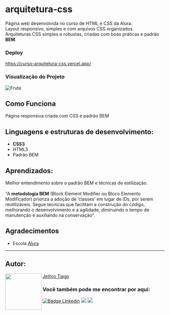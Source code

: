 # arquitetura-css

Pàgina web desenvolvida no curso de HTML e CSS da Alura.<br>
Layout responsivo, simples e com arquivos CSS organizados.<br>
Arquiteturas CSS simples e robustas, criadas com boas práticas e padrão <strong>BEM</strong>.

### Deploy

https://curso-arquitetura-css.vercel.app/

### Visualização do Projeto

![Fruta](https://user-images.githubusercontent.com/103612874/205366040-4af6f33d-c69b-4177-872f-9f940444b9fa.png)

## Como Funciona

Página responsiva criada com CSS e padrão BEM

## Linguagens e estruturas de desenvolvimento:

* <strong>CSS3</strong>
* HTML5
* Padrão BEM

## Aprendizados:

Melhor entendimento sobre o padrão BEM e técnicas de estilização.<br><br>
"A <strong>metodologia BEM</strong> (Block Element Modifier ou Bloco Elemento Modificador) prioriza a adoção de ‘classes’ em lugar de IDs, por serem reutilizáveis. Segue técnicas que facilitam a construção do código, melhorando o desenvolvimento e a agilidade, diminuindo o tempo de manutenção e auxiliando na conservação".

## Agradecimentos

* Escola [Alura](https://www.alura.com.br/)

---

<h2 id="autor" align="left">Autor:</h2>
  <img align="left" src="https://avatars.githubusercontent.com/u/103612874?v=4" width=115>
<a href="https://github.com/JethroTiago">Jethro Tiago</a>
<h3 align="left">Você também pode me encontrar por aqui:</h3>
<p align="left">
  <a href="https://www.linkedin.com/in/jethrotiago/"><img src="https://img.shields.io/badge/LinkedIn-0077B5?style=for-the-badge&logo=linkedin&logoColor=white" alt="Badge Linkedin" /></a>
  <a href="https://www.youtube.com/c/BEIRADAAVENTURA" target="_blank"><img src="https://img.shields.io/badge/YouTube-FF0000?style=for-the-badge&logo=youtube&logoColor=white" target="_blank"></a>
  <a href="https://instagram.com/jethrotiago" target="_blank"><img src="https://img.shields.io/badge/-Instagram-%23E4405F?style=for-the-badge&logo=instagram&logoColor=white" target="_blank"></a>
  <br>
